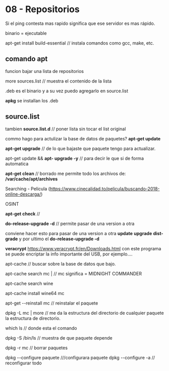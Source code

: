 08 - Repositorios 
=============== 

Si el ping contesta mas rapido significa que ese servidor es mas rápido.

binario = ejecutable

apt-get install build-essential // instala comandos como gcc, make, etc.

comando apt
-------------
funcion bajar una lista de repositorios

more sources.list // muestra el contenido de la lista

.deb es el binario y a su vez puedo agregarlo en source.list

**apkg** se installan los .deb


source.list
------------

tambien **source.list.d** // poner lista sin tocar el list original

commo hago para actulizar la base de datos de paquetes? **apt-get update**

**apt-get upgrade** // de lo que bajaste que paquete tengo para actualizar.

apt-get update && **apt- upgrade -y** // para decir le que si de forma automatica

**apt-get clean** // borrado me permite todo los archivos de: **/var/cache/apt/archives**

Searching - Pelicula (https://www.cinecalidad.to/pelicula/buscando-2018-online-descarga/)

OSINT 

**apt-get check** // 


**do-release-upgrade -d** // permite pasar de una version a otra

conviene hacer esto para pasar de una version a otra
**update**
**upgrade**
**dist-grade** y por ultimo el **do-release-upgrade -d**


**veracrypt** 
https://www.veracrypt.fr/en/Downloads.html
con este programa se puede encriptar la info importante del USB, por ejemplo....

apt-cache // buscar sobre la base de datos que bajo.

apt-cache search mc |  // mc significa = MIDNIGHT COMMANDER 

apt-cache search wine

apt-cache install wine64 mc

apt-get --reinstall mc // reinstalar el paquete

   
dpkg -L mc | more // me da la estructura del directorio
de cualquier paquete la estructura de directorio.

which ls // donde esta el comando

dpkg -S /bin/ls // muestra de que paquete depende

dpkg -r mc // borrar paquetes

dpkg --configure paquete ///configurara paquete 
dpkg --configure -a // reconfigurar todo


